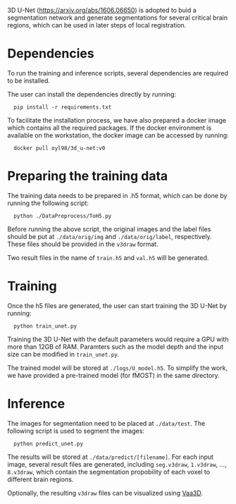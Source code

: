 
3D U-Net (https://arxiv.org/abs/1606.06650) is adopted to buid a segmentation network and generate segmentations for several critical brain regions, which can be used in later steps of local registration.

# Dependencies
To run the training and inference scripts, several dependencies are required to be installed.

The user can install the dependencies directly by running:

```shell
  pip install -r requirements.txt
```
To facilitate the installation process, we have also prepared a docker image which contains all the required packages. If the docker environment is available on the workstation, the docker image can be accessed by running:

```shell
  docker pull oyl98/3d_u-net:v0
```

# Preparing the training data
The training data needs to be prepared in .h5 format, which can be done by running the following script:
```shell
  python ./DataPreprocess/ToH5.py 
```

Before running the above script, the original images and the label files should be put at `./data/orig/img` and `./data/orig/label`, respectively. These files should be provided in the `v3draw` format.

Two result files in the name of `train.h5` and `val.h5` will be generated.

# Training

Once the h5 files are generated, the user can start training the 3D U-Net by running:

```shell
  python train_unet.py
```

Training the 3D U-Net with the default parameters would require a GPU with more than 12GB of RAM.
Paramters such as the model depth and the input size can be modified in `train_unet.py`.

The trained model will be stored at `./logs/U_model.h5`. To simplify the work, we have provided a pre-trained model (for fMOST) in the same directory.

# Inference

The images for segmentation need to be placed at `./data/test`. The following script is used to segment the images:

```shell
  python predict_unet.py
```

The results will be stored at `./data/predict/[filename]`. For each input image, several result files are generated, including `seg.v3draw`, `1.v3draw`, ..., `8.v3draw`, which contain the segmentation propobility of each voxel to different brain regions.

Optionally, the resulting `v3draw` files can be visualized using [Vaa3D](https://vaa3d.org).


